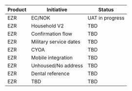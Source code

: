 | Product | Initiative                                      | Status                                   |
|---------|-------------------------------------------------|------------------------------------------|
| EZR | EC/NOK | UAT in progress |
| EZR | Household V2 | TBD |
| EZR | Confirmation flow | TBD |
| EZR | Military service dates | TBD |
| EZR | CYOA | TBD |
| EZR | Mobile integration | TBD |
| EZR | Unhoused/No address | TBD |
| EZR | Dental reference | TBD |
| EZR | TBD | TBD |
